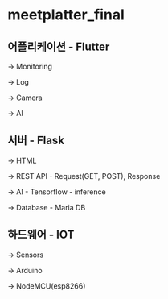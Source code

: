 # meetplatter_final

## 어플리케이션 - Flutter

-> Monitoring

-> Log

-> Camera

-> AI



## 서버 - Flask

-> HTML

-> REST API - Request(GET, POST), Response

-> AI - Tensorflow - inference

-> Database - Maria DB



## 하드웨어 - IOT

-> Sensors

-> Arduino

-> NodeMCU(esp8266)
